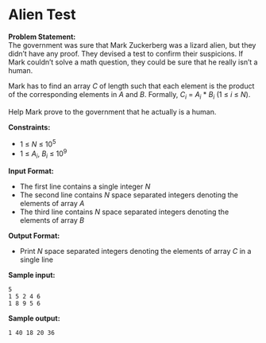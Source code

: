 # Alien Test

**Problem Statement:** <br>
The government was sure that Mark Zuckerberg was a lizard alien, but they didn’t have any proof. They devised a test to confirm their suspicions. If Mark couldn’t solve a math question, they could be sure that he really isn’t a human. 

Mark has to find an array _C_ of length such that each element is the product of the corresponding elements in _A_ and _B_. Formally, _C<sub>i</sub>_ = _A<sub>i</sub>_ * _B<sub>i</sub>_ (1 &le; _i_ &le; _N_).

Help Mark prove to the government that he actually is a human. 

**Constraints:** <br>
 - 1 &le; _N_ &le; 10<sup>5</sup>
 - 1 &le; _A<sub>i</sub>_, _B<sub>i</sub>_ &le; 10<sup>9</sup>

**Input Format:** <br>
 - The first line contains a single integer _N_
 - The second line contains _N_ space separated integers denoting the elements of array _A_
 - The third line contains _N_ space separated integers denoting the elements of array _B_

**Output Format:** <br>
 - Print _N_ space separated integers denoting the elements of array _C_ in a single line

**Sample input:** <br>
```
5
1 5 2 4 6
1 8 9 5 6
```

**Sample output:** <br>
```
1 40 18 20 36
```